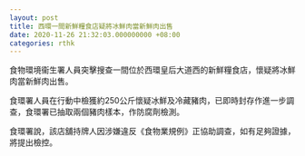 ```yaml
---
layout: post
title: 西環一間新鮮糧食店疑將冰鮮肉當新鮮肉出售
date: 2020-11-26 21:32:03.000000000 +08:00
categories: rthk
---
```


食物環境衞生署人員突擊搜查一間位於西環皇后大道西的新鮮糧食店，懷疑將冰鮮肉當新鮮肉出售。

食環署人員在行動中檢獲約250公斤懷疑冰鮮及冷藏豬肉，已即時封存作進一步調查，食環署已抽取兩個豬肉樣本，作防腐劑檢測。

食環署說，該店舖持牌人因涉嫌違反《食物業規例》正協助調查，如有足夠證據，將提出檢控。
